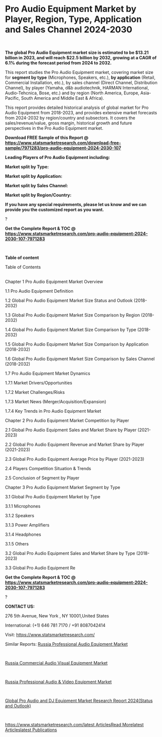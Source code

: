 <h1>Pro Audio Equipment Market by Player, Region, Type, Application and Sales Channel 2024-2030</h1><br/><p><strong>The global Pro Audio Equipment market size is estimated to be $13.21 billion in 2023, and will reach $22.5 billion by 2032, growing at a <strong>CAGR</strong> of 6.1% during the forecast period from 2024 to 2032.</strong></p>
 
 
 
 <p>This report studies the Pro Audio Equipment market, covering market size for <strong>segment by type</strong> (Microphones, Speakers, etc.), <strong>by application</strong> (Retail, Commercial Installation, etc.), by sales channel (Direct Channel, Distribution Channel), by player (Yamaha, d&b audiotechnik, HARMAN International, Audio-Tehcnica, Bose, etc.) and by region (North America, Europe, Asia-Pacific, South America and Middle East & Africa).</p>
 
 
 
 <p>This report provides detailed historical analysis of global market for Pro Audio Equipment from 2018-2023, and provides extensive market forecasts from 2024-2032 by region/country and subsectors. It covers the sales/revenue/value, gross margin, historical growth and future perspectives in the Pro Audio Equipment market.</p>
 
 
 
 <p><strong>Download FREE Sample of this Report @ <a href="https://www.statsmarketresearch.com/download-free-sample/7971283/pro-audio-equipment-2024-2030-107">https://www.statsmarketresearch.com/download-free-sample/7971283/pro-audio-equipment-2024-2030-107</a></strong></p>
 
 
 
 <p><strong>Leading Players of Pro Audio Equipment including:</strong></p>
 
 
 
 <p><strong>Market split by Type:</strong></p>
 
 
 
 <p><strong>Market split <strong>by Application</strong>:</strong></p>
 
 
 
 <p><strong>Market split by Sales Channel:</strong></p>
 
 
 
 <p><strong>Market split by Region/Country:</strong></p>
 
 
 
 <p><strong>If you have any special requirements, please let us know and we can provide you the customized report as you want.</strong></p>
 
 
 
 <p>? </p>
 
 
 
 <div><b>Get the Complete Report & TOC @ <a href="https://www.statsmarketresearch.com/pro-audio-equipment-2024-2030-107-7971283">https://www.statsmarketresearch.com/pro-audio-equipment-2024-2030-107-7971283</a></b></div>
 
 
 
 <p><br />
 
 <b>Table of content</b></p>
 
 
 
 <p>Table of Contents<br />
 
 <br />
 
 Chapter 1 Pro Audio Equipment Market Overview<br />
 
 1.1 Pro Audio Equipment Definition<br />
 
 1.2 Global Pro Audio Equipment Market Size Status and Outlook (2018-2032)<br />
 
 1.3 Global Pro Audio Equipment Market Size Comparison by Region (2018-2032)<br />
 
 1.4 Global Pro Audio Equipment Market Size Comparison by Type (2018-2032)<br />
 
 1.5 Global Pro Audio Equipment Market Size Comparison by Application (2018-2032)<br />
 
 1.6 Global Pro Audio Equipment Market Size Comparison by Sales Channel (2018-2032)<br />
 
 1.7 Pro Audio Equipment Market Dynamics<br />
 
 1.7.1 Market Drivers/Opportunities<br />
 
 1.7.2 Market Challenges/Risks<br />
 
 1.7.3 Market News (Merger/Acquisition/Expansion)<br />
 
 1.7.4 Key Trends in Pro Audio Equipment Market<br />
 
 Chapter 2 Pro Audio Equipment Market Competition by Player<br />
 
 2.1 Global Pro Audio Equipment Sales and Market Share by Player (2021-2023)<br />
 
 2.2 Global Pro Audio Equipment Revenue and Market Share by Player (2021-2023)<br />
 
 2.3 Global Pro Audio Equipment Average Price by Player (2021-2023)<br />
 
 2.4 Players Competition Situation & Trends<br />
 
 2.5 Conclusion of Segment by Player<br />
 
 Chapter 3 Pro Audio Equipment Market Segment by Type<br />
 
 3.1 Global Pro Audio Equipment Market by Type<br />
 
 3.1.1 Microphones<br />
 
 3.1.2 Speakers<br />
 
 3.1.3 Power Amplifiers<br />
 
 3.1.4 Headphones<br />
 
 3.1.5 Others<br />
 
 3.2 Global Pro Audio Equipment Sales and Market Share by Type (2018-2023)<br />
 
 3.3 Global Pro Audio Equipment Re</p>
 
 
 
 <div><b>Get the Complete Report & TOC @ <a href="https://www.statsmarketresearch.com/pro-audio-equipment-2024-2030-107-7971283">https://www.statsmarketresearch.com/pro-audio-equipment-2024-2030-107-7971283</a></b></div>
 
 
 
 <p>? </p>
 
 
 
 <p><b>CONTACT US:</b><br />
 
 276 5th Avenue, New York , NY 10001,United States<br />
 
 International: (+1) 646 781 7170 / +91 8087042414<br />
 
 Visit: <a href="https://www.statsmarketresearch.com/">https://www.statsmarketresearch.com/</a><br />
 
 Similar Reports: <a href="https://www.statsmarketresearch.com/pro-audio-equipment-2024-2030-107-7971283">Russia Professional Audio Equipment Market</a><br />
 
 <br />
 
 <a href="https://www.statsmarketresearch.com/pro-audio-equipment-2024-2030-107-7971283">Russia Commercial Audio Visual Equipment Market</a><br />
 
 <br />
 
 <a href="https://www.statsmarketresearch.com/pro-audio-equipment-2024-2030-107-7971283">Russia Professional Audio & Video Equipment Market</a><br />
 
 <br />
 
 <a href="https://www.statsmarketresearch.com/pro-audio-equipment-2024-2030-107-7971283">Global Pro Audio and DJ Equipment Market Research Report 2024(Status and Outlook)</a><br />
 
 <br />
 
 <a href="https://gyeongbokgung.com">https://www.statsmarketresearch.com/</a><a href="https://hallyeomaritime.com">latest Articles</a><a href="https://jingwansa.com">Read More</a><a href="https://nguoiviet.jp/">latest Articles</a><a href="https://www.intelmarketresearch.com/">latest Publications</a></p>